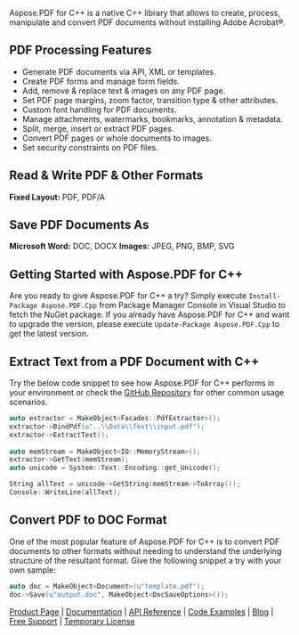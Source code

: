 Aspose.PDF for C++ is a native C++ library that allows to create, process, manipulate and convert PDF documents without installing Adobe Acrobat®.

## PDF Processing Features
- Generate PDF documents via API, XML or templates.
- Create PDF forms and manage form fields.
- Add, remove & replace text & images on any PDF page.
- Set PDF page margins, zoom factor, transition type & other attributes.
- Custom font handling for PDF documents.
- Manage attachments, watermarks, bookmarks, annotation & metadata.
- Split, merge, insert or extract PDF pages.
- Convert PDF pages or whole documents to images.
- Set security constraints on PDF files.

## Read & Write PDF & Other Formats
**Fixed Layout:** PDF, PDF/A

## Save PDF Documents As
**Microsoft Word:** DOC, DOCX
**Images:** JPEG, PNG, BMP, SVG

## Getting Started with Aspose.PDF for C++
Are you ready to give Aspose.PDF for C++ a try? Simply execute `Install-Package Aspose.PDF.Cpp` from Package Manager Console in Visual Studio to fetch the NuGet package. If you already have Aspose.PDF for C++ and want to upgrade the version, please execute `Update-Package Aspose.PDF.Cpp` to get the latest version.

## Extract Text from a PDF Document with C++
Try the below code snippet to see how Aspose.PDF for C++ performs in your environment or check the [GitHub Repository](https://github.com/aspose-pdf/Aspose.Pdf-for-C) for other common usage scenarios. 

```c++
auto extractor = MakeObject<Facades::PdfExtractor>();	
extractor->BindPdf(u"..\\Data\\Text\\input.pdf");
extractor->ExtractText();
	
auto memStream = MakeObject<IO::MemoryStream>();
extractor->GetText(memStream);
auto unicode = System::Text::Encoding::get_Unicode();

String allText = unicode->GetString(memStream->ToArray());	
Console::WriteLine(allText);
```

## Convert PDF to DOC Format
One of the most popular feature of Aspose.PDF for C++ is to convert PDF documents to other formats without needing to understand the underlying structure of the resultant format. Give the following snippet a try with your own sample:
```c++
auto doc = MakeObject<Document>(u"template.pdf");
doc->Save(u"output.doc", MakeObject<DocSaveOptions>());
```
[Product Page](https://products.aspose.com/pdf/cpp) | [Documentation](https://docs.aspose.com/display/pdfcpp/Home) | [API Reference](https://apireference.aspose.com/cpp/pdf) | [Code Examples](https://github.com/aspose-pdf/Aspose.Pdf-for-C) | [Blog](https://blog.aspose.com/category/pdf/) | [Free Support](https://forum.aspose.com/c/pdf) |  [Temporary License](https://purchase.aspose.com/temporary-license)